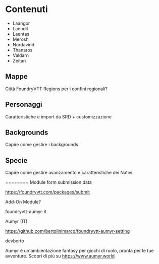 # Contenuti

- Laangor
- Laendil
- Laentas
- Merosh
- Nordavind
- Thanaros
- Valdarn
- Zeitan

## Mappe

Città
FoundryVTT Regions per i confini regionali?

## Personaggi

Caratteristiche e import da SRD + customizzazione

## Backgrounds

Capire come gestire i backgrounds

## Specie

Capire come gestire avanzamento e caratteristiche dei Nativi

========
Module form submission data

https://foundryvtt.com/packages/submit

Add-On Module?

foundryvtt-aumyr-it

Aumyr (IT)

https://github.com/bertolinimarco/foundryvtt-aumyr-setting

devberto

Aumyr è un'ambientazione fantasy per giochi di ruolo, pronta per le tue avventure. Scopri di più su https://www.aumyr.world
